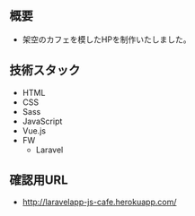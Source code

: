 ## 概要
- 架空のカフェを模したHPを制作いたしました。　

## 技術スタック
- HTML
- CSS
- Sass
- JavaScript
- Vue.js
- FW
    - Laravel

## 確認用URL
- http://laravelapp-js-cafe.herokuapp.com/
